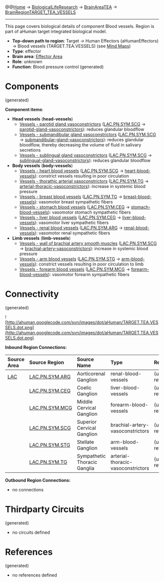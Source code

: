 @@[Home](Home.md) -> [BiologicalLifeResearch](BiologicalLifeResearch.md) -> [BrainAreaTEA](BrainAreaTEA.md) -> [BrainRegionTARGET\_TEA\_VESSELS](BrainRegionTARGET_TEA_VESSELS.md)

---


This page covers biological details of component Blood vessels.
Region is part of aHuman target integrated biological model.

  * **Top-down path to region**: Target -> Human Effectors (aHumanEffectors) -> Blood vessels (TARGET.TEA.VESSELS) (see [Mind Maps](OverallMindMaps.md))
  * **Type**: effector
  * **Brain area**: [Effector Area](BrainAreaTEA.md)
  * **Role**: unknown
  * **Function**: Blood pressure control
(generated)
# Components #
(generated)


**Component items**:
  * **Head vessels** (**head-vessels**)
    * [Vessels - parotid gland vasoconstrictors](http://en.wikipedia.org/wiki/Parotid_gland) ([LAC.PN.SYM.SCG](BrainRegionLAC_PN_SYM_SCG.md) -> [parotid-gland-vasoconstrictors](HumanMusclesHead.md)): reduces glandular bloodflow
    * [Vessels - submandibular gland vasoconstrictors](http://en.wikipedia.org/wiki/Submandibular_gland) ([LAC.PN.SYM.SCG](BrainRegionLAC_PN_SYM_SCG.md) -> [submandibular-gland-vasoconstrictors](HumanMusclesHead.md)): reduces glandular bloodflow, thereby decreasing the volume of fluid in salivary secretions
    * [Vessels - sublingual gland vasoconstrictors](http://en.wikipedia.org/wiki/Sublingual_gland) ([LAC.PN.SYM.SCG](BrainRegionLAC_PN_SYM_SCG.md) -> [sublingual-gland-vasoconstrictors](HumanMusclesHead.md)): reduces glandular bloodflow
  * **Body vessels** (**body-vessels**)
    * [Vessels - heart blood vessels](http://en.wikipedia.org/wiki/Vasoconstriction) ([LAC.PN.SYM.SCG](BrainRegionLAC_PN_SYM_SCG.md) -> [heart-blood-vessels](HumanMusclesTorso.md)): constrict vessels resulting in poor circulation
    * [Vessels - thorathic arterial vasoconstrictors](http://en.wikipedia.org/wiki/Vasoconstriction) ([LAC.PN.SYM.TG](BrainRegionLAC_PN_SYM_TG.md) -> [arterial-thoracic-vasoconstrictors](HumanMusclesTorso.md)): increase in systemic blood pressure
    * [Vessels - breast blood vessels](http://en.wikipedia.org/wiki/Breast) ([LAC.PN.SYM.TG](BrainRegionLAC_PN_SYM_TG.md) -> [breast-blood-vessels](HumanMusclesTorso.md)): vasomotor breast sympathetic fibers
    * [Vessels - stomach blood vessels](http://en.wikipedia.org/wiki/Stomach) ([LAC.PN.SYM.CEG](BrainRegionLAC_PN_SYM_CEG.md) -> [stomach-blood-vessels](HumanMusclesTorso.md)): vasomotor stomach sympathetic fibers
    * [Vessels - liver blood vessels](http://en.wikipedia.org/wiki/Liver) ([LAC.PN.SYM.CEG](BrainRegionLAC_PN_SYM_CEG.md) -> [liver-blood-vessels](HumanMusclesTorso.md)): vasomotor liver sympathetic fibers
    * [Vessels - renal blood vessels](http://en.wikipedia.org/wiki/Aorticorenal_ganglion) ([LAC.PN.SYM.ARG](BrainRegionLAC_PN_SYM_ARG.md) -> [renal-blood-vessels](HumanMusclesTorso.md)): vasomotor renal sympathetic fibers
  * **Limb vessels** (**limb-vessels**)
    * [Vessels - wall of brachial artery smooth muscles](http://www.vetmed.vt.edu/education/curriculum/vm8054/Labs/Lab12b/Lab12b.htm) ([LAC.PN.SYM.SCG](BrainRegionLAC_PN_SYM_SCG.md) -> [brachial-artery-vasoconstrictors](HumanMusclesLimbs.md)): increase in systemic blood pressure
    * [Vessels - arm blood vessels](http://www.innerbody.com/anatomy/cardiovascular/arm-hand) ([LAC.PN.SYM.STG](BrainRegionLAC_PN_SYM_STG.md) -> [arm-blood-vessels](HumanMusclesLimbs.md)): constrict vessels resulting in poor circulation to limb
    * [Vessels - forearm blood vessels](http://www.innerbody.com/anatomy/cardiovascular/arm-hand) ([LAC.PN.SYM.MCG](BrainRegionLAC_PN_SYM_MCG.md) -> [forearm-blood-vessels](HumanMusclesLimbs.md)): vasomotor forearm sympathetic fibers

# Connectivity #
(generated)


![http://ahuman.googlecode.com/svn/images/dot/aHuman/TARGET.TEA.VESSELS.dot.png](http://ahuman.googlecode.com/svn/images/dot/aHuman/TARGET.TEA.VESSELS.dot.png)

**Inbound Region Connections:**

| **Source Area** | **Source Region** | **Source Name** | **Type** | **Reference** |
|:----------------|:------------------|:----------------|:---------|:--------------|
| [LAC](BrainAreaLAC.md) | [LAC.PN.SYM.ARG](BrainRegionLAC_PN_SYM_ARG.md) | Aorticorenal Ganglion | renal-blood-vessels | (unknown reference) |
|                 | [LAC.PN.SYM.CEG](BrainRegionLAC_PN_SYM_CEG.md) | Coelic Ganglion | liver-blood-vessels | (unknown reference) |
|                 | [LAC.PN.SYM.MCG](BrainRegionLAC_PN_SYM_MCG.md) | Middle Cervical Ganglion | forearm-blood-vessels | (unknown reference) |
|                 | [LAC.PN.SYM.SCG](BrainRegionLAC_PN_SYM_SCG.md) | Superior Cervical Ganglion | brachial-artery-vasoconstrictors | (unknown reference) |
|                 | [LAC.PN.SYM.STG](BrainRegionLAC_PN_SYM_STG.md) | Stellate Ganglion | arm-blood-vessels | (unknown reference) |
|                 | [LAC.PN.SYM.TG](BrainRegionLAC_PN_SYM_TG.md) | Sympathetic Thoracic Ganglia | arterial-thoracic-vasoconstrictors | (unknown reference) |

**Outbound Region Connections:**
  * no connections

# Thirdparty Circuits #
(generated)

  * no circuits defined

# References #
(generated)

  * no references defined
